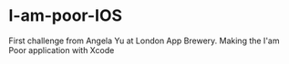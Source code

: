 # I-am-poor-IOS

First challenge from Angela Yu at London App Brewery. Making the I'am Poor application with Xcode

